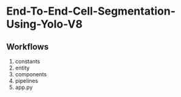 # End-To-End-Cell-Segmentation-Using-Yolo-V8

## Workflows

1. constants
2. entity
3. components
4. pipelines
5. app.py
